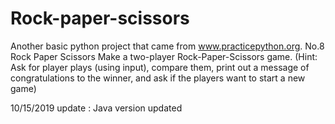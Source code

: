 # Rock-paper-scissors
Another basic python project that came from www.practicepython.org. No.8 Rock Paper Scissors
Make a two-player Rock-Paper-Scissors game. (Hint: Ask for player plays (using input), compare them, print out a message of congratulations to the winner, and ask if the players want to start a new game)

10/15/2019 update : Java version updated 
